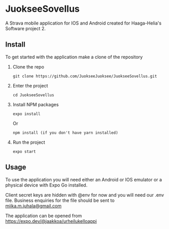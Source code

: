 # JuokseeSovellus

A Strava mobile application for IOS and Android created for Haaga-Helia's Software project 2. 


## Install 

To get started with the application make a clone of the repository 

1. Clone the repo
 
    `git clone https://github.com/JuokseeJuoksee/JuokseeSovellus.git`
    

2. Enter the project
 
     `cd JuokseeSovellus  `

3. Install NPM packages

     `expo install `
      
      Or

     ` npm install (if you don't have yarn installed) `
     
     
4. Run the project

      `expo start  `
      
## Usage

To use the application you will need either an Android or IOS emulator or a physical device with Expo Go installed.

Client secret keys are hidden with @env for now and you will need our .env file. Business enquiries for the file should be sent to miika.m.juhala@gmail.com 

The application can be opened from https://expo.dev/@jaakkoa/urheilukelloappi
